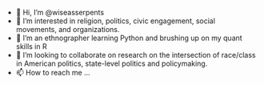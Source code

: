 - 👋 Hi, I’m @wiseasserpents
- 👀 I’m interested in religion, politics, civic engagement, social movements, and organizations.
- 🌱 I’m an ethnographer learning Python and brushing up on my quant skills in R 
- 💞️ I’m looking to collaborate on research on the intersection of race/class in American politics, state-level politics and policymaking.
- 📫 How to reach me ...

<!---
wiseasserpents/wiseasserpents is a ✨ special ✨ repository because its `README.md` (this file) appears on your GitHub profile.
You can click the Preview link to take a look at your changes.
--->

